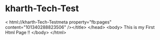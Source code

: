 # kharth-Tech-Test
&lt;
html://kharth-Tech-Testmeta property="fb:pages" content="101340288823506" />&lt;/title>   &lt;/head>   &lt;body>     This is my First Html Page !!   &lt;/body> &lt;/html>
